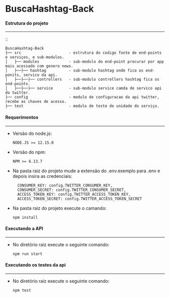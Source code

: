 # BuscaHashtag-Back

#### Estrutura do projeto
-----------------
::

    BuscaHashtag-Back
    ├── src                     - estrutura do codigo fonte de end-points e serviços, e sub-modulos.
    │   ├── modules             - sub-modulo do end-point procurar por app mais acessado com genero news.
    │   ├──├── hashtag          - sub-modulo hashtag onde fica os end-ponits, servico da api.
    │   ├──├──├── controllers   - sub-modulo controllers hashtag fica os end-points.
    │   ├──├──├── service       - sub-modulo service camda de servico api do twitter.
    ├── config                  - modulo de configuracao da api twitter, recebe as chaves de acesso.
    ├── test                    - modulo de teste de unidade do serviço.

#### Requerimentos
-----------------
* Versão do node.js:

      NODE.JS >= 12.15.0

* Versão do npm:

      NPM >= 6.13.7
      
 
* Na pasta raiz do projeto mude a extensão do .env.exemplo para .env e depois insira as credenciais:

        CONSUMER_KEY: config.TWITTER_CONSUMER_KEY,
        CONSUMER_SECRET: config.TWITTER_CONSUMER_SECRET,
        ACCESS_TOKEN_KEY: config.TWITTER_ACCESS_TOKEN_KEY,
        ACCESS_TOKEN_SECRET: config.TWITTER_ACCESS_TOKEN_SECRET
 

* Na pasta raiz do projeto execute o camando:

      npm install
      

#### Executando a API
-----------------
* No diretório raiz execute o seguinte comando:

      npm run start
  
#### Executando os testes da api
-----------------
* No diretório raiz execute o seguinte comando:

      npm test
